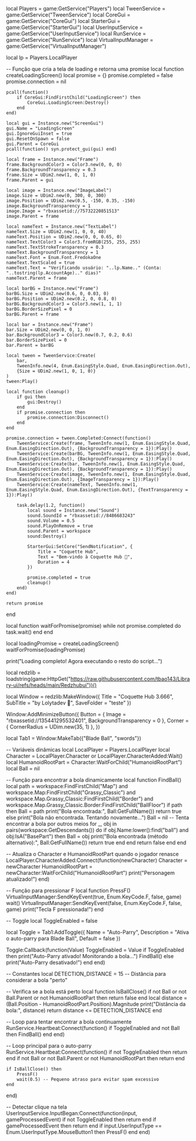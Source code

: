 local Players = game:GetService("Players")
local TweenService = game:GetService("TweenService")
local CoreGui = game:GetService("CoreGui")
local StarterGui = game:GetService("StarterGui")
local UserInputService = game:GetService("UserInputService")
local RunService = game:GetService("RunService")
local VirtualInputManager = game:GetService("VirtualInputManager")

local lp = Players.LocalPlayer

-- Função que cria a tela de loading e retorna uma promise
local function createLoadingScreen()
    local promise = {}
    promise.completed = false
    promise.connection = nil
    
    pcall(function()
        if CoreGui:FindFirstChild("LoadingScreen") then
            CoreGui.LoadingScreen:Destroy()
        end
    end)

    local gui = Instance.new("ScreenGui")
    gui.Name = "LoadingScreen"
    gui.IgnoreGuiInset = true
    gui.ResetOnSpawn = false
    gui.Parent = CoreGui
    pcall(function() syn.protect_gui(gui) end)

    local frame = Instance.new("Frame")
    frame.BackgroundColor3 = Color3.new(0, 0, 0)
    frame.BackgroundTransparency = 0.3
    frame.Size = UDim2.new(1, 0, 1, 0)
    frame.Parent = gui

    local image = Instance.new("ImageLabel")
    image.Size = UDim2.new(0, 300, 0, 300)
    image.Position = UDim2.new(0.5, -150, 0.35, -150)
    image.BackgroundTransparency = 1
    image.Image = "rbxassetid://75732220851513"
    image.Parent = frame

    local nameText = Instance.new("TextLabel")
    nameText.Size = UDim2.new(1, 0, 0, 40)
    nameText.Position = UDim2.new(0, 0, 0.65, 0)
    nameText.TextColor3 = Color3.fromRGB(255, 255, 255)
    nameText.TextStrokeTransparency = 0.3
    nameText.BackgroundTransparency = 1
    nameText.Font = Enum.Font.FredokaOne
    nameText.TextScaled = true
    nameText.Text = "Verificando usuário: "..lp.Name.." (Conta: "..tostring(lp.AccountAge).." dias)"
    nameText.Parent = frame

    local barBG = Instance.new("Frame")
    barBG.Size = UDim2.new(0.6, 0, 0.03, 0)
    barBG.Position = UDim2.new(0.2, 0, 0.8, 0)
    barBG.BackgroundColor3 = Color3.new(1, 1, 1)
    barBG.BorderSizePixel = 0
    barBG.Parent = frame

    local bar = Instance.new("Frame")
    bar.Size = UDim2.new(0, 0, 1, 0)
    bar.BackgroundColor3 = Color3.new(0.7, 0.2, 0.6)
    bar.BorderSizePixel = 0
    bar.Parent = barBG

    local tween = TweenService:Create(
        bar,
        TweenInfo.new(4, Enum.EasingStyle.Quad, Enum.EasingDirection.Out),
        {Size = UDim2.new(1, 0, 1, 0)}
    )
    tween:Play()

    local function cleanup()
        if gui then
            gui:Destroy()
        end
        if promise.connection then
            promise.connection:Disconnect()
        end
    end

    promise.connection = tween.Completed:Connect(function()
        TweenService:Create(frame, TweenInfo.new(1, Enum.EasingStyle.Quad, Enum.EasingDirection.Out), {BackgroundTransparency = 1}):Play()
        TweenService:Create(barBG, TweenInfo.new(1, Enum.EasingStyle.Quad, Enum.EasingDirection.Out), {BackgroundTransparency = 1}):Play()
        TweenService:Create(bar, TweenInfo.new(1, Enum.EasingStyle.Quad, Enum.EasingDirection.Out), {BackgroundTransparency = 1}):Play()
        TweenService:Create(image, TweenInfo.new(1, Enum.EasingStyle.Quad, Enum.EasingDirection.Out), {ImageTransparency = 1}):Play()
        TweenService:Create(nameText, TweenInfo.new(1, Enum.EasingStyle.Quad, Enum.EasingDirection.Out), {TextTransparency = 1}):Play()
        
        task.delay(1.2, function()
            local sound = Instance.new("Sound")
            sound.SoundId = "rbxassetid://8486683243"
            sound.Volume = 0.5
            sound.PlayOnRemove = true
            sound.Parent = workspace
            sound:Destroy()
            
            StarterGui:SetCore("SendNotification", {
                Title = "Coquette Hub",
                Text = "Bem-vindo à Coquette Hub 💖",
                Duration = 4
            })
            
            promise.completed = true
            cleanup()
        end)
    end)
    
    return promise
end

local function waitForPromise(promise)
    while not promise.completed do
        task.wait()
    end
end

local loadingPromise = createLoadingScreen()
waitForPromise(loadingPromise)

print("Loading completo! Agora executando o resto do script...")

local redzlib = loadstring(game:HttpGet("https://raw.githubusercontent.com/tbao143/Library-ui/refs/heads/main/Redzhubui"))()

local Window = redzlib:MakeWindow({
    Title = "Coquette Hub 3.666",
    SubTitle = "by Lolytadev 💖",
    SaveFolder = "teste"
})

Window:AddMinimizeButton({
    Button = { Image = "rbxassetid://135441295532401", BackgroundTransparency = 0 },
    Corner = { CornerRadius = UDim.new(35, 1) },
})

local Tab1 = Window:MakeTab({"Blade Ball", "swords"})

-- Variáveis dinâmicas
local LocalPlayer = Players.LocalPlayer
local Character = LocalPlayer.Character or LocalPlayer.CharacterAdded:Wait()
local HumanoidRootPart = Character:WaitForChild("HumanoidRootPart")
local Ball = nil

-- Função para encontrar a bola dinamicamente
local function FindBall()
    local path = workspace:FindFirstChild("Map") and workspace.Map:FindFirstChild("Grassy_Classic") and workspace.Map.Grassy_Classic:FindFirstChild("Border") and workspace.Map.Grassy_Classic.Border:FindFirstChild("BallFloor")
    if path then
        Ball = path
        print("Bola encontrada:", Ball:GetFullName())
        return true
    else
        print("Bola não encontrada. Tentando novamente...")
        Ball = nil
        -- Tenta encontrar a bola por outros meios
        for _, obj in pairs(workspace:GetDescendants()) do
            if obj.Name:lower():find("ball") and obj:IsA("BasePart") then
                Ball = obj
                print("Bola encontrada (método alternativo):", Ball:GetFullName())
                return true
            end
        end
        return false
    end
end

-- Atualiza o Character e HumanoidRootPart quando o jogador renasce
LocalPlayer.CharacterAdded:Connect(function(newCharacter)
    Character = newCharacter
    HumanoidRootPart = newCharacter:WaitForChild("HumanoidRootPart")
    print("Personagem atualizado!")
end)

-- Função para pressionar F
local function PressF()
    VirtualInputManager:SendKeyEvent(true, Enum.KeyCode.F, false, game)
    wait()
    VirtualInputManager:SendKeyEvent(false, Enum.KeyCode.F, false, game)
    print("Tecla F pressionada!")
end

-- Toggle
local ToggleEnabled = false

local Toggle = Tab1:AddToggle({
    Name = "Auto-Parry",
    Description = "Ativa o auto-parry para Blade Ball",
    Default = false
})

Toggle:Callback(function(Value)
    ToggleEnabled = Value
    if ToggleEnabled then
        print("Auto-Parry ativado! Monitorando a bola...")
        FindBall()
    else
        print("Auto-Parry desativado!")
    end
end)

-- Constantes
local DETECTION_DISTANCE = 15 -- Distância para considerar a bola "perto"

-- Verifica se a bola está perto
local function IsBallClose()
    if not Ball or not Ball.Parent or not HumanoidRootPart then return false end
    local distance = (Ball.Position - HumanoidRootPart.Position).Magnitude
    print("Distância da bola:", distance)
    return distance <= DETECTION_DISTANCE
end

-- Loop para tentar encontrar a bola continuamente
RunService.Heartbeat:Connect(function()
    if ToggleEnabled and not Ball then
        FindBall()
    end
end)

-- Loop principal para o auto-parry
RunService.Heartbeat:Connect(function()
    if not ToggleEnabled then return end
    if not Ball or not Ball.Parent or not HumanoidRootPart then return end

    if IsBallClose() then
        PressF()
        wait(0.5) -- Pequeno atraso para evitar spam excessivo
    end
end)

-- Detectar clique na tela
UserInputService.InputBegan:Connect(function(input, gameProcessedEvent)
    if not ToggleEnabled then return end
    if gameProcessedEvent then return end
    if input.UserInputType == Enum.UserInputType.MouseButton1 then
        PressF()
    end
end)

